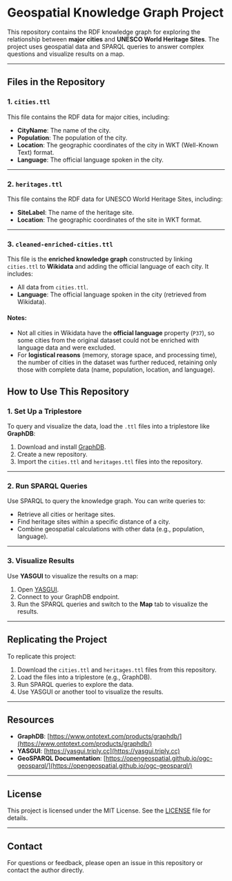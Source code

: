 # Geospatial Knowledge Graph Project

This repository contains the RDF knowledge graph for exploring the relationship between **major cities** and **UNESCO World Heritage Sites**. The project uses geospatial data and SPARQL queries to answer complex questions and visualize results on a map.

---

## Files in the Repository

### 1. `cities.ttl`
This file contains the RDF data for major cities, including:
- **CityName**: The name of the city.
- **Population**: The population of the city.
- **Location**: The geographic coordinates of the city in WKT (Well-Known Text) format.
- **Language**: The official language spoken in the city.

---

### 2. `heritages.ttl`
This file contains the RDF data for UNESCO World Heritage Sites, including:
- **SiteLabel**: The name of the heritage site.
- **Location**: The geographic coordinates of the site in WKT format.

---
### 3. `cleaned-enriched-cities.ttl`
This file is the **enriched knowledge graph** constructed by linking `cities.ttl` to **Wikidata** and adding the official language of each city. It includes:
- All data from `cities.ttl`.
- **Language**: The official language spoken in the city (retrieved from Wikidata).

#### Notes:
- Not all cities in Wikidata have the **official language** property (`P37`), so some cities from the original dataset could not be enriched with language data and were excluded.
- For **logistical reasons** (memory, storage space, and processing time), the number of cities in the dataset was further reduced, retaining only those with complete data (name, population, location, and language).

## How to Use This Repository

### 1. **Set Up a Triplestore**
To query and visualize the data, load the `.ttl` files into a triplestore like **GraphDB**:
1. Download and install [GraphDB](https://www.ontotext.com/products/graphdb/).
2. Create a new repository.
3. Import the `cities.ttl` and `heritages.ttl` files into the repository.

---

### 2. **Run SPARQL Queries**
Use SPARQL to query the knowledge graph. You can write queries to:
- Retrieve all cities or heritage sites.
- Find heritage sites within a specific distance of a city.
- Combine geospatial calculations with other data (e.g., population, language).

---

### 3. **Visualize Results**
Use **YASGUI** to visualize the results on a map:
1. Open [YASGUI](https://yasgui.triply.cc).
2. Connect to your GraphDB endpoint.
3. Run the SPARQL queries and switch to the **Map** tab to visualize the results.

---

## Replicating the Project
To replicate this project:
1. Download the `cities.ttl` and `heritages.ttl` files from this repository.
2. Load the files into a triplestore (e.g., GraphDB).
3. Run SPARQL queries to explore the data.
4. Use YASGUI or another tool to visualize the results.

---

## Resources
- **GraphDB**: [https://www.ontotext.com/products/graphdb/](https://www.ontotext.com/products/graphdb/)
- **YASGUI**: [https://yasgui.triply.cc](https://yasgui.triply.cc)
- **GeoSPARQL Documentation**: [https://opengeospatial.github.io/ogc-geosparql/](https://opengeospatial.github.io/ogc-geosparql/)

---

## License
This project is licensed under the MIT License. See the [LICENSE](LICENSE) file for details.

---

## Contact
For questions or feedback, please open an issue in this repository or contact the author directly.
